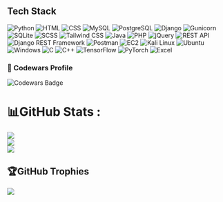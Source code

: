 <!--## Hi there 👋 -->

<!--
**permoK/permoK** is a ✨ _special_ ✨ repository because its `README.md` (this file) appears on your GitHub profile.

Here are some ideas to get you started:

- 🔭 I’m currently working on ...
- 🌱 I’m currently learning ...
- 👯 I’m looking to collaborate on ...
- 🤔 I’m looking for help with ...
- 💬 Ask me about ...
- 📫 How to reach me: ...
- 😄 Pronouns: ...
- ⚡ Fun fact: ...
-->
## Tech Stack

![Python](https://img.shields.io/badge/python-3776AB?style=for-the-badge&logo=python&logoColor=white)
![HTML](https://img.shields.io/badge/html5-E34F26?style=for-the-badge&logo=html5&logoColor=white)
![CSS](https://img.shields.io/badge/css3-1572B6?style=for-the-badge&logo=css3&logoColor=white)
![MySQL](https://img.shields.io/badge/mysql-4479A1?style=for-the-badge&logo=mysql&logoColor=white)
![PostgreSQL](https://img.shields.io/badge/postgresql-336791?style=for-the-badge&logo=postgresql&logoColor=white)
![Django](https://img.shields.io/badge/django-092E20?style=for-the-badge&logo=django&logoColor=white)
![Gunicorn](https://img.shields.io/badge/gunicorn-3670A0?style=for-the-badge&logo=gunicorn&logoColor=white)
![SQLite](https://img.shields.io/badge/sqlite-003B57?style=for-the-badge&logo=sqlite&logoColor=white)
![SCSS](https://img.shields.io/badge/sass-CC6699?style=for-the-badge&logo=sass&logoColor=white)
![Tailwind CSS](https://img.shields.io/badge/tailwind_css-38B2AC?style=for-the-badge&logo=tailwind-css&logoColor=white)
![Java](https://img.shields.io/badge/java-007396?style=for-the-badge&logo=java&logoColor=white)
![PHP](https://img.shields.io/badge/php-777BB4?style=for-the-badge&logo=php&logoColor=white)
![jQuery](https://img.shields.io/badge/jquery-0769AD?style=for-the-badge&logo=jquery&logoColor=white)
![REST API](https://img.shields.io/badge/rest_api-005571?style=for-the-badge&logo=rest-api&logoColor=white)
![Django REST Framework](https://img.shields.io/badge/django_rest_framework-092E20?style=for-the-badge&logo=django&logoColor=white)
![Postman](https://img.shields.io/badge/postman-FF6C37?style=for-the-badge&logo=postman&logoColor=white)
![EC2](https://img.shields.io/badge/amazon_ec2-FF9900?style=for-the-badge&logo=amazon-ec2&logoColor=white)
![Kali Linux](https://img.shields.io/badge/kali_linux-557C94?style=for-the-badge&logo=kali-linux&logoColor=white)
![Ubuntu](https://img.shields.io/badge/ubuntu-E95420?style=for-the-badge&logo=ubuntu&logoColor=white)
![Windows](https://img.shields.io/badge/windows-0078D6?style=for-the-badge&logo=windows&logoColor=white)
![C](https://img.shields.io/badge/c-A8B9CC?style=for-the-badge&logo=c&logoColor=white)
![C++](https://img.shields.io/badge/c++-00599C?style=for-the-badge&logo=c%2B%2B&logoColor=white)
![TensorFlow](https://img.shields.io/badge/tensorflow-FF6F00?style=for-the-badge&logo=tensorflow&logoColor=white)
![PyTorch](https://img.shields.io/badge/pytorch-EE4C2C?style=for-the-badge&logo=pytorch&logoColor=white)
![Excel](https://img.shields.io/badge/Excel-217346?style=for-the-badge&logo=microsoft-excel&logoColor=white)


### 🌟 Codewars Profile
![Codewars Badge](https://www.codewars.com/users/theevillane/badges/large)

# 📊GitHub Stats :
![](https://github-readme-stats.vercel.app/api?username=theevillane&theme=dracula&hide_border=false&include_all_commits=false&count_private=false)<br/>
![](https://github-readme-streak-stats.herokuapp.com/?user=theevillane&theme=dracula&hide_border=false)<br/>
![](https://github-readme-stats.vercel.app/api/top-langs/?username=theevillane&theme=dracula&hide_border=false&include_all_commits=false&count_private=false&layout=compact)


## 🏆GitHub Trophies
![](https://github-trophies.vercel.app/?username=theevillane&theme=dracula&no-frame=false&no-bg=false&margin-w=4)

